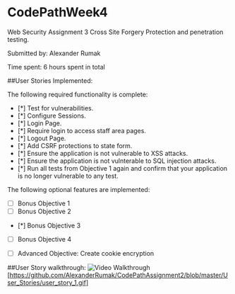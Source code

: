# CodePathWeek4
Web Security Assignment 3
Cross Site Forgery Protection and penetration testing.

Submitted by: Alexander Rumak

Time spent: 6 hours spent in total

##User Stories Implemented:

The following required functionality is complete:

* [\*] Test for vulnerabilities.
* [\*] Configure Sessions.
* [\*] Login Page.
* [\*] Require login to access staff area pages.
* [\*] Logout Page.
* [\*] Add CSRF protections to state form.
* [\*] Ensure the application is not vulnerable to XSS attacks.
* [\*] Ensure the application is not vulnterable to SQL injection attacks.
* [\*] Run all tests from Objective 1 again and confirm that your application is no longer vulnerable to any test.

The following optional features are implemented:

* [ ] Bonus Objective 1
* [ ] Bonus Objective 2
* [\*] Bonus Objective 3
* [ ] Bonus Objective 4
* [ ] Advanced Objective: Create cookie encryption


##User Story walkthrough:
<img src='https://github.com/AlexanderRumak/CodePathAssignment2/blob/master/User_Stories/user_story_1.gif' title='Video Walkthrough' width='' alt='Video Walkthrough' />
[https://github.com/AlexanderRumak/CodePathAssignment2/blob/master/User_Stories/user_story_1.gif]
